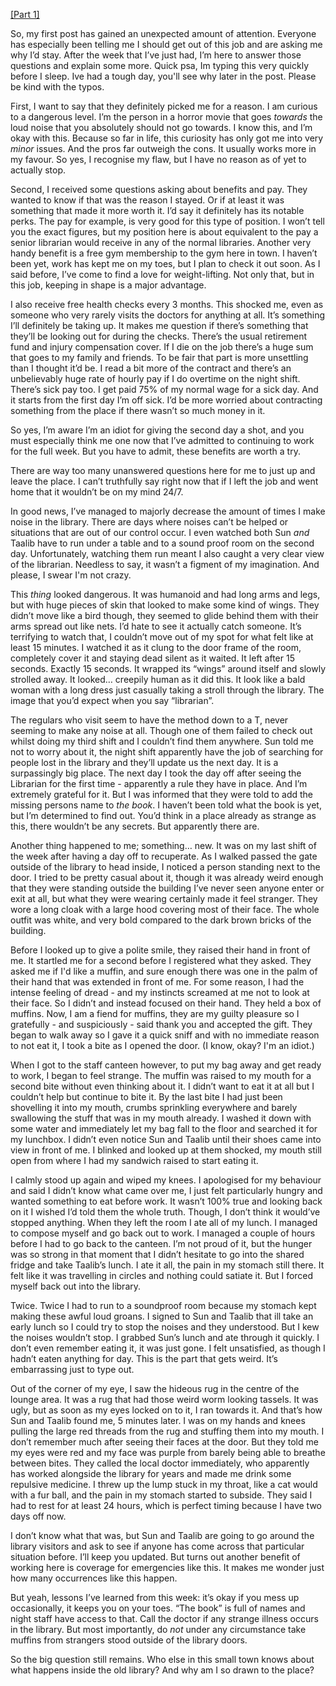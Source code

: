[\[Part 1\]](https://www.reddit.com/r/nosleep/comments/ubjl5f/i_got_a_job_offer_from_a_lessthanordinary_library/?utm_source=share&utm_medium=web2x&context=3)

So, my first post has gained an unexpected amount of attention. Everyone has especially been telling me I should get out of this job and are asking me why I’d stay. After the week that I’ve just had, I’m here to answer those questions and explain some more. Quick psa, Im typing this very quickly before I sleep. Ive had a tough day, you'll see why later in the post. Please be kind with the typos.

First, I want to say that they definitely picked me for a reason. I am curious to a dangerous level. I’m the person in a horror movie that goes *towards* the loud noise that you absolutely should not go towards. I know this, and I’m okay with this. Because so far in life, this curiosity has only got me into very *minor* issues. And the pros far outweigh the cons. It usually works more in my favour. So yes, I recognise my flaw, but I have no reason as of yet to actually stop.

Second, I received some questions asking about benefits and pay. They wanted to know if that was the reason I stayed. Or if at least it was something that made it more worth it. I’d say it definitely has its notable perks. The pay for example, is very good for this type of position. I won’t tell you the exact figures, but my position here is about equivalent to the pay a senior librarian would receive in any of the normal libraries. Another very handy benefit is a free gym membership to the gym here in town. I haven’t been yet, work has kept me on my toes, but I plan to check it out soon. As I said before, I’ve come to find a love for weight-lifting. Not only that, but in this job, keeping in shape is a major advantage.

I also receive free health checks every 3 months. This shocked me, even as someone who very rarely visits the doctors for anything at all. It’s something I’ll definitely be taking up. It makes me question if there’s something that they’ll be looking out for during the checks. There’s the usual retirement fund and injury compensation cover. If I die on the job there’s a huge sum that goes to my family and friends. To be fair that part is more unsettling than I thought it’d be. I read a bit more of the contract and there’s an unbelievably huge rate of hourly pay if I do overtime on the night shift. There’s sick pay too. I get paid 75% of my normal wage for a sick day. And it starts from the first day I’m off sick. I’d be more worried about contracting something from the place if there wasn’t so much money in it.

So yes, I’m aware I’m an idiot for giving the second day a shot, and you must especially think me one now that I’ve admitted to continuing to work for the full week. But you have to admit, these benefits are worth a try.

There are way too many unanswered questions here for me to just up and leave the place. I can’t truthfully say right now that if I left the job and went home that it wouldn’t be on my mind 24/7.

In good news, I’ve managed to majorly decrease the amount of times I make noise in the library. There are days where noises can’t be helped or situations that are out of our control occur. I even watched both Sun *and* Taalib have to run under a table and to a sound proof room on the second day. Unfortunately, watching them run meant I also caught a very clear view of the librarian. Needless to say, it wasn’t a figment of my imagination. And please, I swear I'm not crazy.

This *thing* looked dangerous. It was humanoid and had long arms and legs, but with huge pieces of skin that looked to make some kind of wings. They didn’t move like a bird though, they seemed to glide behind them with their arms spread out like nets. I’d hate to see it actually catch someone. It’s terrifying to watch that, I couldn’t move out of my spot for what felt like at least 15 minutes. I watched it as it clung to the door frame of the room, completely cover it and staying dead silent as it waited. It left after 15 seconds. Exactly 15 seconds. It wrapped its “wings” around itself and slowly strolled away. It looked… creepily human as it did this. It look like a bald woman with a long dress just casually taking a stroll through the library. The image that you’d expect when you say “librarian”.

The regulars who visit seem to have the method down to a T, never seeming to make any noise at all. Though one of them failed to check out whilst doing my third shift and I couldn’t find them anywhere. Sun told me not to worry about it, the night shift apparently have the job of searching for people lost in the library and they’ll update us the next day. It is a surpassingly big place. The next day I took the day off after seeing the Librarian for the first time - apparently a rule they have in place. And I’m extremely grateful for it. But I was informed that they were told to add the missing persons name to *the book*. I haven’t been told what the book is yet, but I’m determined to find out. You’d think in a place already as strange as this, there wouldn’t be any secrets. But apparently there are.

Another thing happened to me; something… new. It was on my last shift of the week after having a day off to recuperate. As I walked passed the gate outside of the library to head inside, I noticed a person standing next to the door. I tried to be pretty casual about it, though it was already weird enough that they were standing outside the building I’ve never seen anyone enter or exit at all, but what they were wearing certainly made it feel stranger. They wore a long cloak with a large hood covering most of their face. The whole outfit was white, and very bold compared to the dark brown bricks of the building.

Before I looked up to give a polite smile, they raised their hand in front of me. It startled me for a second before I registered what they asked. They asked me if I'd like a muffin, and sure enough there was one in the palm of their hand that was extended in front of me. For some reason, I had the intense feeling of dread - and my instincts screamed at me not to look at their face. So I didn’t and instead focused on their hand. They held a box of muffins. Now, I am a fiend for muffins, they are my guilty pleasure so I gratefully - and suspiciously - said thank you and accepted the gift. They began to walk away so I gave it a quick sniff and with no immediate reason to not eat it, I took a bite as I opened the door. (I know, okay? I'm an idiot.)

When I got to the staff canteen however, to put my bag away and get ready to work, I began to feel strange. The muffin was raised to my mouth for a second bite without even thinking about it. I didn’t want to eat it at all but I couldn’t help but continue to bite it. By the last bite I had just been shovelling it into my mouth, crumbs sprinkling everywhere and barely swallowing the stuff that was in my mouth already. I washed it down with some water and immediately let my bag fall to the floor and searched it for my lunchbox. I didn’t even notice Sun and Taalib until their shoes came into view in front of me. I blinked and looked up at them shocked, my mouth still open from where I had my sandwich raised to start eating it.

I calmly stood up again and wiped my knees. I apologised for my behaviour and said I didn’t know what came over me, I just felt particularly hungry and wanted something to eat before work. It wasn’t 100% true and looking back on it I wished I’d told them the whole truth. Though, I don’t think it would’ve stopped anything. When they left the room I ate all of my lunch. I managed to compose myself and go back out to work. I managed a couple of hours before I had to go back to the canteen. I’m not proud of it, but the hunger was so strong in that moment that I didn’t hesitate to go into the shared fridge and take Taalib’s lunch. I ate it all, the pain in my stomach still there. It felt like it was travelling in circles and nothing could satiate it. But I forced myself back out into the library.

Twice. Twice I had to run to a soundproof room because my stomach kept making these awful loud groans. I signed to Sun and Taalib that ill take an early lunch so I could try to stop the noises and they understood. But I kew the noises wouldn’t stop. I grabbed Sun’s lunch and ate through it quickly. I don’t even remember eating it, it was just gone. I felt unsatisfied, as though I hadn’t eaten anything for day. This is the part that gets weird. It’s embarrassing just to type out.

Out of the corner of my eye, I saw the hideous rug in the centre of the lounge area. It was a rug that had those weird worm looking tassels. It was ugly, but as soon as my eyes locked on to it, I ran towards it. And that’s how Sun and Taalib found me, 5 minutes later. I was on my hands and knees pulling the large red threads from the rug and stuffing them into my mouth. I don’t remember much after seeing their faces at the door. But they told me my eyes were red and my face was purple from barely being able to breathe between bites. They called the local doctor immediately, who apparently has worked alongside the library for years and made me drink some repulsive medicine. I threw up the lump stuck in my throat, like a cat would with a fur ball, and the pain in my stomach started to subside. They said I had to rest for at least 24 hours, which is perfect timing because I have two days off now.

I don’t know what that was, but Sun and Taalib are going to go around the library visitors and ask to see if anyone has come across that particular situation before. I’ll keep you updated. But turns out another benefit of working here is coverage for emergencies like this. It makes me wonder just how many occurrences like this happen.

But yeah, lessons I’ve learned from this week: it’s okay if you mess up occasionally, it keeps you on your toes. “The book” is full of names and night staff have access to that. Call the doctor if any strange illness occurs in the library. But most importantly, do *not* under any circumstance take muffins from strangers stood outside of the library doors.

So the big question still remains. Who else in this small town knows about what happens inside the old library? And why am I so drawn to the place?